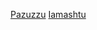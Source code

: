 
[Pazuzzu](obsidian://open?vault=Appalachen-Notes&file=Entities%2FPazuzzu)
[Iamashtu](obsidian://open?vault=Appalachen-Notes&file=Entities%2FIamashtu)

